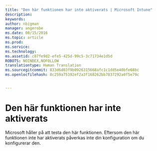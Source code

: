 ```yaml
---
title: "Den här funktionen har inte aktiverats | Microsoft Intune"
description: 
keywords: 
author: nbigman
manager: angerobe
ms.date: 08/15/2016
ms.topic: article
ms.prod: 
ms.service: 
ms.technology: 
ms.assetid: c87fe9d2-efe5-425d-99c5-3c71734e1d5d
ROBOTS: NOINDEX,NOFOLLOW
translationtype: Human Translation
ms.sourcegitcommit: 833d6d03f9b0926315668afc1c1dd5e40bfe68bc
ms.openlocfilehash: 8c259a75192ef2a3f168262bb7837292a0f5e79c


---
```


# Den här funktionen har inte aktiverats
Microsoft håller på att testa den här funktionen. Eftersom den här funktionen inte har aktiverats påverkas inte din konfiguration om du konfigurerar den.



<!--HONumber=Aug16_HO3-->


